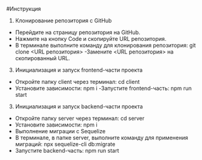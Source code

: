 #Инструкция
1. Клонирование репозитория с GitHub
- Перейдите на страницу репозитория на GitHub.
- Нажмите на кнопку Code и скопируйте URL репозитория.
- В терминале выполните команду для клонирования репозитория:
  git clone <URL репозитория>
-Замените <URL репозитория> на скопированный URL.

3. Инициализация и запуск frontend-части проекта
- Откройте папку client через терминал:
  cd client
- Установите зависимости:
  npm i
-Запустите frontend-часть:
  npm run start

3. Инициализация и запуск backend-части проекта
- Откройте папку server через терминал:
  cd server
- Установите зависимости:
  npm i
- Выполнение миграции с Sequelize
- В терминале, в папке server, выполните команду для применения миграций:
  npx sequelize-cli db:migrate
- Запустите backend-часть:
  npm run start

